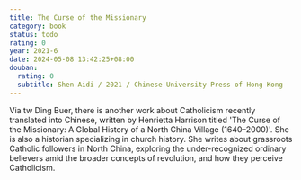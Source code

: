 ```yaml
---
title: The Curse of the Missionary
category: book
status: todo
rating: 0
year: 2021-6
date: 2024-05-08 13:42:25+08:00
douban:
  rating: 0
  subtitle: Shen Aidi / 2021 / Chinese University Press of Hong Kong
---
```


Via tw Ding Buer, there is another work about Catholicism recently translated into Chinese, written by Henrietta Harrison titled 'The Curse of the Missionary: A Global History of a North China Village (1640–2000)'. She is also a historian specializing in church history. She writes about grassroots Catholic followers in North China, exploring the under-recognized ordinary believers amid the broader concepts of revolution, and how they perceive Catholicism.
